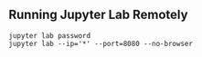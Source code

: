 ## Running Jupyter Lab Remotely

```
jupyter lab password
jupyter lab --ip='*' --port=8080 --no-browser
```
